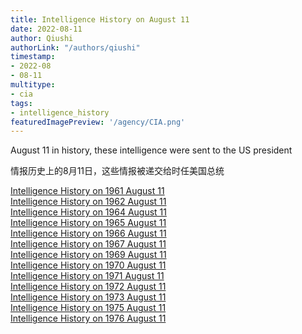 ```yaml
---
title: Intelligence History on August 11
date: 2022-08-11
author: Qiushi 
authorLink: "/authors/qiushi"
timestamp: 
- 2022-08
- 08-11
multitype: 
- cia
tags: 
- intelligence_history
featuredImagePreview: '/agency/CIA.png'
---
```



August 11 in history, these intelligence were sent to the US president

情报历史上的8月11日，这些情报被递交给时任美国总统

<!--more-->







[Intelligence History on 1961 August 11](/dailybrief/1961-08-11)   
[Intelligence History on 1962 August 11](/dailybrief/1962-08-11)   
[Intelligence History on 1964 August 11](/dailybrief/1964-08-11)   
[Intelligence History on 1965 August 11](/dailybrief/1965-08-11)   
[Intelligence History on 1966 August 11](/dailybrief/1966-08-11)   
[Intelligence History on 1967 August 11](/dailybrief/1967-08-11)   
[Intelligence History on 1969 August 11](/dailybrief/1969-08-11)   
[Intelligence History on 1970 August 11](/dailybrief/1970-08-11)   
[Intelligence History on 1971 August 11](/dailybrief/1971-08-11)   
[Intelligence History on 1972 August 11](/dailybrief/1972-08-11)   
[Intelligence History on 1973 August 11](/dailybrief/1973-08-11)   
[Intelligence History on 1975 August 11](/dailybrief/1975-08-11)   
[Intelligence History on 1976 August 11](/dailybrief/1976-08-11)   
